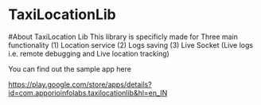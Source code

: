 # TaxiLocationLib
#About TaxiLocation Lib
This library is specificly made for Three main functionality 
(1) Location service
(2) Logs saving
(3) Live Socket (Live logs i.e. remote debugging and Live location tracking)

You can find out the sample app here

https://play.google.com/store/apps/details?id=com.apporioinfolabs.taxilocationlib&hl=en_IN
